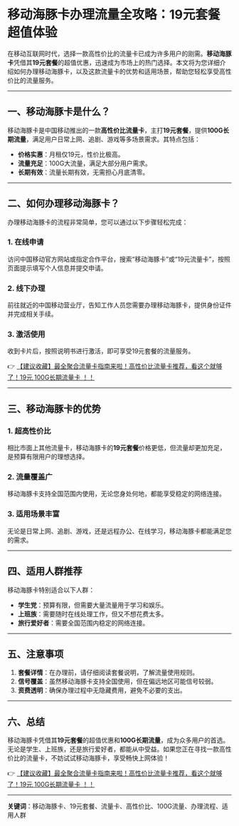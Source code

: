 # 移动海豚卡办理流量全攻略：19元套餐超值体验

在移动互联网时代，选择一款高性价比的流量卡已成为许多用户的刚需。**移动海豚卡**凭借其**19元套餐**的超值优惠，迅速成为市场上的热门选择。本文将为您详细介绍如何办理移动海豚卡，以及这款流量卡的优势和适用场景，帮助您轻松享受高性价比的流量服务。

---

## 一、移动海豚卡是什么？

移动海豚卡是中国移动推出的一款**高性价比流量卡**，主打**19元套餐**，提供**100G长期流量**，满足用户日常上网、追剧、游戏等多场景需求。其特点包括：
- **价格实惠**：月租仅19元，性价比极高。
- **流量充足**：100G大流量，满足大部分用户需求。
- **长期有效**：流量长期有效，无需担心月底清零。

---

## 二、如何办理移动海豚卡？

办理移动海豚卡的流程非常简单，您可以通过以下步骤轻松完成：

### 1. 在线申请
访问中国移动官方网站或指定合作平台，搜索“移动海豚卡”或“19元流量卡”，按照页面提示填写个人信息并提交申请。

### 2. 线下办理
前往就近的中国移动营业厅，告知工作人员您需要办理移动海豚卡，提供身份证件并完成相关手续。

### 3. 激活使用
收到卡片后，按照说明书进行激活，即可享受19元套餐的流量服务。

👉 [【建议收藏】最全聚合流量卡指南来啦！高性价比流量卡推荐，看这个就够了！19元 100G长期流量卡 ！！](https://bit.ly/Liuliangka)

---

## 三、移动海豚卡的优势

### 1. 超高性价比
相比市面上其他流量卡，移动海豚卡的**19元套餐**价格更低，但流量却更加充足，是预算有限用户的理想选择。

### 2. 流量覆盖广
移动海豚卡支持全国范围内使用，无论您身处何地，都能享受稳定的网络连接。

### 3. 适用场景丰富
无论是日常上网、追剧、游戏，还是远程办公、在线学习，移动海豚卡都能满足您的需求。

---

## 四、适用人群推荐

移动海豚卡特别适合以下人群：
- **学生党**：预算有限，但需要大量流量用于学习和娱乐。
- **上班族**：需要随时在线处理工作，但又不想花费太多。
- **旅行爱好者**：需要全国范围内稳定的网络连接。

---

## 五、注意事项

1. **套餐详情**：在办理前，请仔细阅读套餐说明，了解流量使用规则。
2. **信号覆盖**：虽然移动海豚卡支持全国使用，但在偏远地区可能信号较弱。
3. **资费透明**：确保办理过程中无隐藏费用，避免不必要的支出。

---

## 六、总结

移动海豚卡凭借其**19元套餐**的超值优惠和**100G长期流量**，成为众多用户的首选。无论是学生、上班族，还是旅行爱好者，都能从中受益。如果您正在寻找一款高性价比的流量卡，不妨试试移动海豚卡，享受畅快上网体验！

👉 [【建议收藏】最全聚合流量卡指南来啦！高性价比流量卡推荐，看这个就够了！19元 100G长期流量卡 ！！](https://bit.ly/Liuliangka)

---

**关键词**：移动海豚卡、19元套餐、流量卡、高性价比、100G流量、办理流程、适用人群